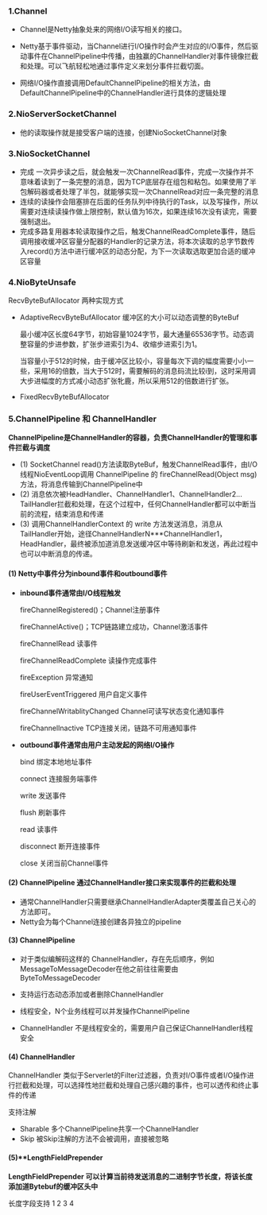 ### 1.Channel

* Channel是Netty抽象处来的网络I/O读写相关的接口。

* Netty基于事件驱动，当Channel进行I/O操作时会产生对应的I/O事件，然后驱动事件在ChannelPipeline中传播，由独赢的ChannelHandler对事件镜像拦截和处理。可以飞航轻松地通过事件定义来划分事件拦截切面。
* 网络I/O操作直接调用DefaultChannelPipeline的相关方法，由DefaultChannelPipeline中的ChannelHandler进行具体的逻辑处理



### 2.NioServerSocketChannel

* 他的读取操作就是接受客户端的连接，创建NioSocketChannel对象

### 3.NioSocketChannel

* 完成 一次异步读之后，就会触发一次ChannelRead事件，完成一次操作并不意味着读到了一条完整的消息，因为TCP底层存在组包和粘包。如果使用了半包解码器或者处理了半包，就能够实现一次ChannelRead对应一条完整的消息
* 连续的读操作会阻塞排在后面的任务队列中待执行的Task，以及写操作，所以需要对连续读操作做上限控制，默认值为16次，如果连续16次没有读完，需要强制退出。
* 完成多路复用器本轮读取操作之后，触发ChannelReadComplete事件，随后调用接收缓冲区容量分配器的Handler的记录方法，将本次读取的总字节数传入record()方法中进行缓冲区的动态分配，为下一次读取选取更加合适的缓冲区容量

### 4.NioByteUnsafe

RecvByteBufAllocator 两种实现方式

* AdaptiveRecvByteBufAllocator 缓冲区的大小可以动态调整的ByteBuf

  最小缓冲区长度64字节，初始容量1024字节，最大通量65536字节。动态调整容量的步进参数，扩张步进索引为4、收缩步进索引为1。

  当容量小于512的时候，由于缓冲区比较小，容量每次下调的幅度需要小小一些，采用16的倍数，当大于512时，需要解码的消息码流比较i到，这时采用调大步进幅度的方式减小动态扩张牝鹿，所以采用512的倍数进行扩张。

* FixedRecvByteBufAllocator

### 5.ChannelPipeline  和 ChannelHandler

**ChannelPipeline是ChannelHandler的容器，负责ChannelHandler的管理和事件拦截与调度**

* (1) SocketChannel read()方法读取ByteBuf，触发ChannelRead事件，由I/O线程NioEventLoop调用 ChannelPipeline 的 fireChannelRead(Object msg) 方法，将消息传输到ChannelPipeline中
* (2) 消息依次被HeadHandler、ChannelHandler1、ChannelHandler2... TailHandler拦截和处理，在这个过程中，任何ChannelHandler都可以中断当前的流程，结束消息和传递
* (3) 调用ChannelHandlerContext 的 write 方法发送消息，消息从TailHandler开始，途径ChannelHandlerN***ChannelHandler1，HeadHandler，最终被添加道消息发送缓冲区中等待刷新和发送，再此过程中也可以中断消息的传递。

#### (1) Netty中事件分为inbound事件和outbound事件

* **inbound事件通常由I/O线程触发**

  fireChannelRegistered()；Channel注册事件

  fireChannelActive()；TCP链路建立成功，Channel激活事件

  fireChannelRead 读事件

  fireChannelReadComplete 读操作完成事件

  fireException 异常通知

  fireUserEventTriggered 用户自定义事件

  fireChannelWritablityChanged Channel可读写状态变化通知事件

  fireChannelInactive TCP连接关闭，链路不可用通知事件

* **outbound事件通常由用户主动发起的网络I/O操作**

  bind 绑定本地地址事件

  connect 连接服务端事件

  write 发送事件

  flush 刷新事件

  read 读事件

  disconnect 断开连接事件

  close 关闭当前Channel事件

#### (2) ChannelPipeline 通过ChannelHandler接口来实现事件的拦截和处理

* 通常ChannelHandler只需要继承ChannelHandlerAdapter类覆盖自己关心的方法即可。
* Netty会为每个Channel连接创建各异独立的pipeline

#### (3) ChannelPipeline

* 对于类似编解码这样的 ChannelHandler，存在先后顺序，例如MessageToMessageDecoder在他之前往往需要由ByteToMessageDecoder

* 支持运行态动态添加或者删除ChannelHandler
* 线程安全，N个业务线程可以并发操作ChannelPipeline
* ChannelHandler 不是线程安全的，需要用户自己保证ChannelHandler线程安全

#### (4) ChannelHandler

ChannelHandler 类似于Serverlet的Filter过滤器，负责对I/O事件或者I/O操作进行拦截和处理，可以选择性地拦截和处理自己感兴趣的事件，也可以透传和终止事件的传递

支持注解

* Sharable 多个ChannelPipeline共享一个ChannelHandler
* Skip 被Skip注解的方法不会被调用，直接被忽略

#### (5)**LengthFieldPrepender

**LengthFieldPrepender 可以计算当前待发送消息的二进制字节长度，将该长度添加道Bytebuf的缓冲区头中**

长度字段支持 1 2 3 4